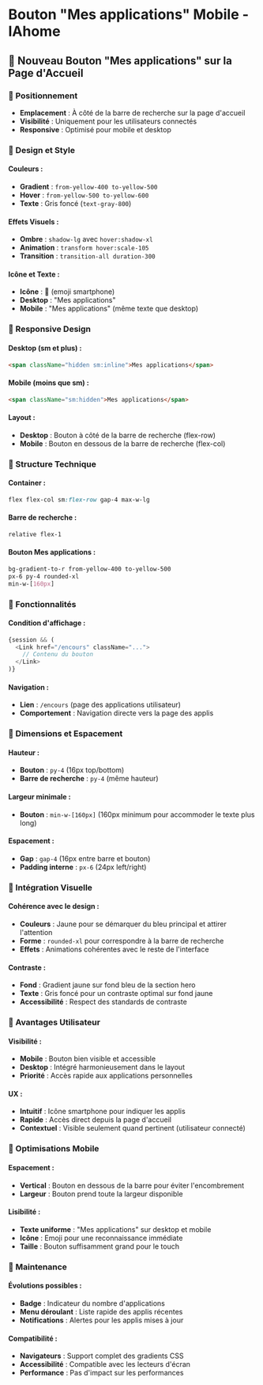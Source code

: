 # Bouton "Mes applications" Mobile - IAhome

## 🎯 **Nouveau Bouton "Mes applications" sur la Page d'Accueil**

### **📍 Positionnement**
- **Emplacement** : À côté de la barre de recherche sur la page d'accueil
- **Visibilité** : Uniquement pour les utilisateurs connectés
- **Responsive** : Optimisé pour mobile et desktop

### **🎨 Design et Style**

#### **Couleurs :**
- **Gradient** : `from-yellow-400 to-yellow-500`
- **Hover** : `from-yellow-500 to-yellow-600`
- **Texte** : Gris foncé (`text-gray-800`)

#### **Effets Visuels :**
- **Ombre** : `shadow-lg` avec `hover:shadow-xl`
- **Animation** : `transform hover:scale-105`
- **Transition** : `transition-all duration-300`

#### **Icône et Texte :**
- **Icône** : 📱 (emoji smartphone)
- **Desktop** : "Mes applications"
- **Mobile** : "Mes applications" (même texte que desktop)

### **📱 Responsive Design**

#### **Desktop (sm et plus) :**
```html
<span className="hidden sm:inline">Mes applications</span>
```

#### **Mobile (moins que sm) :**
```html
<span className="sm:hidden">Mes applications</span>
```

#### **Layout :**
- **Desktop** : Bouton à côté de la barre de recherche (flex-row)
- **Mobile** : Bouton en dessous de la barre de recherche (flex-col)

### **🔧 Structure Technique**

#### **Container :**
```css
flex flex-col sm:flex-row gap-4 max-w-lg
```

#### **Barre de recherche :**
```css
relative flex-1
```

#### **Bouton Mes applications :**
```css
bg-gradient-to-r from-yellow-400 to-yellow-500
px-6 py-4 rounded-xl
min-w-[160px]
```

### **🎯 Fonctionnalités**

#### **Condition d'affichage :**
```javascript
{session && (
  <Link href="/encours" className="...">
    // Contenu du bouton
  </Link>
)}
```

#### **Navigation :**
- **Lien** : `/encours` (page des applications utilisateur)
- **Comportement** : Navigation directe vers la page des applis

### **📐 Dimensions et Espacement**

#### **Hauteur :**
- **Bouton** : `py-4` (16px top/bottom)
- **Barre de recherche** : `py-4` (même hauteur)

#### **Largeur minimale :**
- **Bouton** : `min-w-[160px]` (160px minimum pour accommoder le texte plus long)

#### **Espacement :**
- **Gap** : `gap-4` (16px entre barre et bouton)
- **Padding interne** : `px-6` (24px left/right)

### **🎨 Intégration Visuelle**

#### **Cohérence avec le design :**
- **Couleurs** : Jaune pour se démarquer du bleu principal et attirer l'attention
- **Forme** : `rounded-xl` pour correspondre à la barre de recherche
- **Effets** : Animations cohérentes avec le reste de l'interface

#### **Contraste :**
- **Fond** : Gradient jaune sur fond bleu de la section hero
- **Texte** : Gris foncé pour un contraste optimal sur fond jaune
- **Accessibilité** : Respect des standards de contraste

### **🚀 Avantages Utilisateur**

#### **Visibilité :**
- **Mobile** : Bouton bien visible et accessible
- **Desktop** : Intégré harmonieusement dans le layout
- **Priorité** : Accès rapide aux applications personnelles

#### **UX :**
- **Intuitif** : Icône smartphone pour indiquer les applis
- **Rapide** : Accès direct depuis la page d'accueil
- **Contextuel** : Visible seulement quand pertinent (utilisateur connecté)

### **📱 Optimisations Mobile**

#### **Espacement :**
- **Vertical** : Bouton en dessous de la barre pour éviter l'encombrement
- **Largeur** : Bouton prend toute la largeur disponible

#### **Lisibilité :**
- **Texte uniforme** : "Mes applications" sur desktop et mobile
- **Icône** : Emoji pour une reconnaissance immédiate
- **Taille** : Bouton suffisamment grand pour le touch

### **🔄 Maintenance**

#### **Évolutions possibles :**
- **Badge** : Indicateur du nombre d'applications
- **Menu déroulant** : Liste rapide des applis récentes
- **Notifications** : Alertes pour les applis mises à jour

#### **Compatibilité :**
- **Navigateurs** : Support complet des gradients CSS
- **Accessibilité** : Compatible avec les lecteurs d'écran
- **Performance** : Pas d'impact sur les performances 